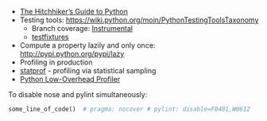 * [The Hitchhiker’s Guide to Python](http://docs.python-guide.org/en/latest/)
* Testing tools: https://wiki.python.org/moin/PythonTestingToolsTaxonomy
  * Branch coverage: [Instrumental](http://instrumental.readthedocs.org/en/latest/index.html)
  * [testfixtures](https://pypi.python.org/pypi/testfixtures)
* Compute a property lazily and only once: http://pypi.python.org/pypi/lazy
* Profiling in production
 * [statprof](https://pypi.python.org/pypi/statprof/) - profiling via statistical sampling
 * [Python Low-Overhead Profiler](https://github.com/bdarnell/plop)

To disable nose and pylint simultaneously:
```py
some_line_of_code()  # pragma: nocover # pylint: disable=F0401,W0612
```
